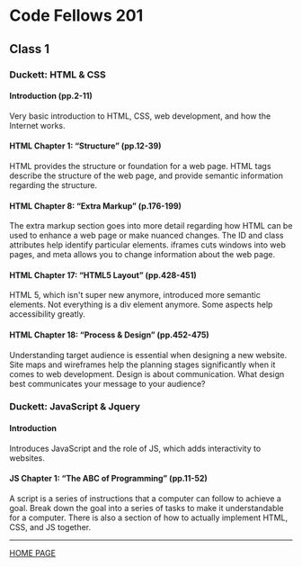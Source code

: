 # Code Fellows 201

## Class 1

### Duckett: HTML & CSS

#### Introduction (pp.2-11)

Very basic introduction to HTML, CSS, web development, and how the Internet works.

#### HTML Chapter 1: “Structure” (pp.12-39)

HTML provides the structure or foundation for a web page. HTML tags describe the structure of the web page, and provide semantic information regarding the structure.

#### HTML Chapter 8: “Extra Markup” (p.176-199)

The extra markup section goes into more detail regarding how HTML can be used to enhance a web page or make nuanced changes. The ID and class attributes help identify particular elements. iframes cuts windows into web pages, and meta allows you to change information about the web page.

#### HTML Chapter 17: “HTML5 Layout” (pp.428-451)

HTML 5, which isn't super new anymore, introduced more semantic elements. Not everything is a div element anymore. Some aspects help accessibility greatly.

#### HTML Chapter 18: “Process & Design” (pp.452-475)

Understanding target audience is essential when designing a new website. Site maps and wireframes help the planning stages significantly when it comes to web development. Design is about communication. What design best communicates your message to your audience?

### Duckett: JavaScript & Jquery

#### Introduction

Introduces JavaScript and the role of JS, which adds interactivity to websites.

#### JS Chapter 1: “The ABC of Programming” (pp.11-52)

A script is a series of instructions that a computer can follow to achieve a goal. Break down the goal into a series of tasks to make it understandable for a computer. There is also a section of how to actually implement HTML, CSS, and JS together.

---

[HOME PAGE](https://getullrichordietrying.github.io/reading-notes/)
